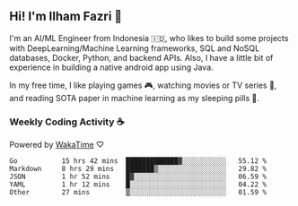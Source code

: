 ## Hi! I'm Ilham Fazri 👋

I'm an AI/ML Engineer from Indonesia 🇮🇩, who likes to build some projects with DeepLearning/Machine Learning frameworks, SQL and NoSQL databases, Docker, Python, and backend APIs. Also, I have a little bit of experience in building a native android app using Java.


In my free time, I like playing games 🎮, watching movies or TV series 🍿, and reading SOTA paper in machine learning as my sleeping pills 💊. 

### Weekly Coding Activity ☕
Powered by [WakaTime](https://wakatime.com/) ♡
<!--START_SECTION:waka-->

```text
Go           15 hrs 42 mins  █████████████▓░░░░░░░░░░░   55.12 %
Markdown     8 hrs 29 mins   ███████▒░░░░░░░░░░░░░░░░░   29.82 %
JSON         1 hr 52 mins    █▓░░░░░░░░░░░░░░░░░░░░░░░   06.59 %
YAML         1 hr 12 mins    █░░░░░░░░░░░░░░░░░░░░░░░░   04.22 %
Other        27 mins         ▒░░░░░░░░░░░░░░░░░░░░░░░░   01.59 %
```

<!--END_SECTION:waka-->
